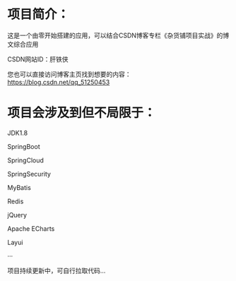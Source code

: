 # 项目简介：
这是一个由零开始搭建的应用，可以结合CSDN博客专栏《杂货铺项目实战》的博文综合应用

CSDN网站ID：肝铁侠

您也可以直接访问博客主页找到想要的内容：https://blog.csdn.net/qq_51250453

# 项目会涉及到但不局限于：
JDK1.8

SpringBoot

SpringCloud

SpringSecurity

MyBatis

Redis

jQuery

Apache ECharts

Layui

···

项目持续更新中，可自行拉取代码...
